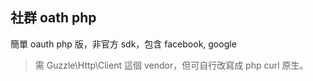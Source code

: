 ## 社群 oath php

簡單 oauth php 版，非官方 sdk，包含 facebook, google

> 需 Guzzle\Http\Client 這個 vendor，但可自行改寫成 php curl 原生。